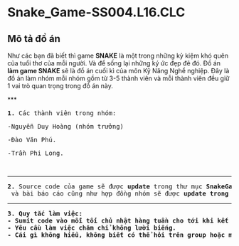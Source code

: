 # Snake_Game-SS004.L16.CLC

## Mô tả đồ án
<p>Như các bạn đã biết thì game <strong>SNAKE</strong> là một trong những kỷ kiệm khó quên của tuổi thơ của mỗi người.
   Và để sống lại những ký ức đẹp đẽ đó. Đồ án <strong> làm game SNAKE </strong> sẽ là đồ án cuối kì của môn Kỹ Năng Nghề nghiệp.
   Đây là đồ án làm nhóm mỗi nhóm gồm từ 3-5 thành viên và mỗi thành viên đều giữ 1 vai trò quan trọng trong đồ án này. 
</p>
***
<pre><strong>1. </strong>Các thành viên trong nhóm:
<p>-Nguyễn Duy Hoàng (nhóm trưởng)</p><p>-Đào Văn Phú.</p><p>-Trần Phi Long.</p>
</pre>


***

<pre><strong>2.</strong> Source code của game sẽ được <strong>update</strong> trong thư mục <strong>SnakeGame</strong>.
 và bài báo cáo cũng như hợp đồng nhóm sẽ được <strong>update</strng> trong thư mục <strong>BaoCao</strong>.</pre> 

***

<pre><strong>3.</strong> Quy tắc làm việc: 
- Sumit code vào mỗi tối chủ nhật hàng tuần cho tới khi kết thúc.
- Yêu cầu làm việc chăm chỉ không lười biếng.
- Cái gì không hiểu, không biết có thể hỏi trên group hoặc mail.
</pre>

